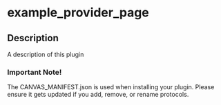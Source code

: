example_provider_page
=====================

## Description

A description of this plugin

### Important Note!

The CANVAS_MANIFEST.json is used when installing your plugin. Please ensure it
gets updated if you add, remove, or rename protocols.
